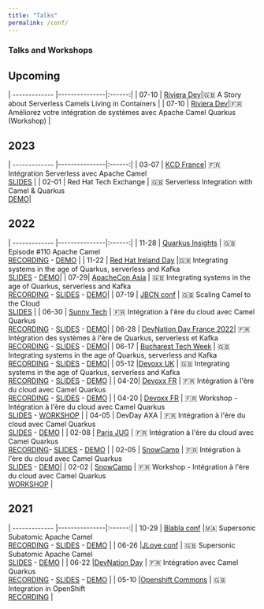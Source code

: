 ```yaml
---
title: "Talks"
permalink: /conf/
---
```

<style>
  table {
    width: 100%;
    border-collapse: collapse;
    border: none;
  }
  td:nth-child(1) {
    width: 10%;
  }
  td:nth-child(2) {
    width: 30%;
  }
  td:nth-child(3) {
    width: 60%;
  }
  td {
    padding: 5px;
    text-align: left;
  }
</style>

### Talks and Workshops

## Upcoming

| ------------- |---------------|:------:|
| 07-10 | [Riviera Dev](https://rivieradev.fr/)|🇬🇧 A Story about Serverless Camels Living in Containers  |
| 07-10 | [Riviera Dev](https://rivieradev.fr/)|🇫🇷 Améliorez votre intégration de systèmes avec Apache Camel Quarkus (Workshop)  | 

## 2023

| ------------- |---------------|:------:|
| 03-07  | [KCD France](https://www.kcdfrance.fr/)| 🇫🇷 Intégration Serverless avec Apache Camel <br> [SLIDES](https://github.com/zbendhiba/zbendhiba.github.io/tree/main/assets/confs/2023/20230307-CamelServerless.pdf) | 
| 02-01 | Red Hat Tech Exchange | 🇬🇧 Serverless Integration  with Camel & Quarkus <br>[DEMO](https://github.com/zbendhiba/telegram-kafka/tree/20200201-rhte)|

## 2022

| ------------- |---------------|:------:|
| 11-28  | [Quarkus Insights](https://quarkus.io/insights/) | 🇬🇧 Episode #110 Apache Camel <br>[RECORDING](https://camel.apache.org/blog/2022/12/quarkus-insights/) - [DEMO](https://github.com/zbendhiba/telegram-kafka/tree/221128-quarkus-insights) | 
| 11-22 | [Red Hat Ireland Day](https://www.redhat.com/en/events/red-hat-day-ireland-2022) |🇬🇧 Integrating systems in the age of Quarkus, serverless and Kafka <br>[SLIDES](https://github.com/zbendhiba/zbendhiba.github.io/tree/main/assets/confs/2022/221122-RH-ireland-day.pdf) - [DEMO](https://github.com/zbendhiba/telegram-kafka/tree/221122-rh-ireland-day)|
| 07-29| [ApacheCon Asia](https://apachecon.com/acasia2022/index.html) | 🇬🇧 Integrating systems in the age of Quarkus, serverless and Kafka<br> [RECORDING](https://youtu.be/Owl9bOhPx8o) - [SLIDES](https://github.com/zbendhiba/zbendhiba.github.io/tree/main/assets/confs/2022/20220729-apacheCon.pdf) - [DEMO](https://github.com/zbendhiba/telegram-kafka/tree/220729-apache-con)| 
|  07-19    |  [JBCN conf](https://www.jbcnconf.com/2022/) |  🇬🇧 Scaling Camel to the Cloud<br>[SLIDES](https://github.com/zbendhiba/zbendhiba.github.io/tree/main/assets/confs/2022/220719-jbcn.pdf) | 
| 06-30 | [Sunny Tech](https://sunny-tech.io/) | 🇫🇷 Intégration à l'ère du cloud avec Camel Quarkus<br>[RECORDING](https://youtu.be/PN8L5TVtbDQ) - [SLIDES](https://github.com/zbendhiba/zbendhiba.github.io/tree/main/assets/confs/2022/220630-sunnytech.pdf) - [DEMO](https://github.com/zbendhiba/telegram-kafka/tree/220630-sunny-tech)| 
| 06-28 | [DevNation Day France 2022](https://hopin.com/events/devnation-day-france-2022#schedule)| 🇫🇷 Intégration des systèmes à l'ère de Quarkus, serverless et Kafka <br> [RECORDING](https://youtu.be/mBG3n8feeyg) - [SLIDES](https://github.com/zbendhiba/zbendhiba.github.io/tree/main/assets/confs/2022/220628-devnationDay.pdf) - [DEMO](https://github.com/zbendhiba/telegram-kafka/tree/220628-devnation-day)| 
| 06-17  | [Bucharest Tech Week](https://www.techweek.ro/java-summit) | 🇬🇧 Integrating systems in the age of Quarkus, serverless and Kafka<br>[RECORDING](https://youtu.be/9bgFJwC-cSE) -  [SLIDES](https://github.com/zbendhiba/zbendhiba.github.io/tree/main/assets/confs/2022/220617-bucharest-java-ceq.pdf) - [DEMO](https://github.com/zbendhiba/telegram-kafka/tree/220617-bucarest-java-summit)|
| 05-12  |[Devoxx UK](https://www.devoxx.co.uk/) | 🇬🇧 Integrating systems in the age of Quarkus, serverless and Kafka<br> [RECORDING](https://youtu.be/wa5wRfHiCCg) - [SLIDES](https://peter.palaga.org/presentations/220511-devoxx-uk-camel/index.html) - [DEMO](https://github.com/zbendhiba/telegram-kafka/tree/devoxx-uk-2022) |
| 04-20| [Devoxx FR](https://www.devoxx.fr/) | 🇫🇷 Intégration à l'ère du cloud avec Camel Quarkus<br>[RECORDING](https://youtu.be/EQH-lNUb2VY) - [SLIDES](https://github.com/zbendhiba/zbendhiba.github.io/tree/main/assets/confs/2022/Devoxx_FR_2022_CEQ_talk.pdf) - [DEMO](https://github.com/zbendhiba/telegram-kafka/tree/devoxx-fr-2022) |
| 04-20  | [Devoxx FR](https://www.devoxx.fr/) | 🇫🇷 Workshop - Intégration à l'ère du cloud avec Camel Quarkus<br>[SLIDES](https://github.com/zbendhiba/zbendhiba.github.io/tree/main/assets/confs/2022/Devoxx_FR_2022_CEQ_Workshop.pdf) - [WORKSHOP](https://github.com/aldettinger/camel-quarkus-workshop) | 
| 04-05 | DevDay AXA   | 🇫🇷 Intégration à l'ère du cloud avec Camel Quarkus<br>[SLIDES](https://github.com/zbendhiba/conference-talks/blob/main/2022/CEQ-DevDay-20220405.pdf) - [DEMO](https://github.com/zbendhiba/telegram-kafka/tree/axa-final) | 
| 02-08  | [Paris JUG](https://www.parisjug.org) | 🇫🇷 Intégration à l'ère du cloud avec Camel Quarkus<br>[RECORDING](https://youtu.be/LAFUKrSSa9A)- [SLIDES](https://github.com/zbendhiba/conference-talks/blob/main/2022/cq-ParisJug20220208.pdf) - [DEMO](https://github.com/zbendhiba/telegram-kafka/tree/parisjug2022) |
| 02-05 | [SnowCamp](https://snowcamp.io/) | 🇫🇷 Intégration à l'ère du cloud avec Camel Quarkus<br>[SLIDES](https://github.com/zbendhiba/conference-talks/blob/main/2022/cq-snowcamp2022.pdf) - [DEMO](https://github.com/zbendhiba/telegram-kafka/tree/snowcamp)| 
| 02-02 | [SnowCamp](https://snowcamp.io/) | 🇫🇷 Workshop - Intégration à l'ère du cloud avec Camel Quarkus<br>[WORKSHOP](https://github.com/aldettinger/camel-quarkus-workshop) |

## 2021

| ------------- |---------------|:------:|
| 10-29  | [Blabla conf](https://www.blablaconf.com/) |🇲🇦 Supersonic Subatomic Apache Camel<br>[RECORDING](https://youtu.be/BknWFNCCzEM) - [SLIDES](https://github.com/zbendhiba/conference-talks/blob/main/2021/CQ-Blablaconf-20211029.pdf) - [DEMO](https://github.com/zbendhiba/telegram-kafka) |
| 06-26 |[JLove conf](https://jlove.konfy.care/) | 🇬🇧 Supersonic Subatomic Apache Camel<br>[SLIDES](https://github.com/zbendhiba/conference-talks/blob/main/2021/cq-jLove2021.pdf) - [DEMO](https://github.com/zbendhiba/telegram-kafka)  | 
| 06-22 |[DevNation Day](https://developers.redhat.com/devnation/devnationday-france) | 🇫🇷 Intégration avec Camel Quarkus<br>[RECORDING](https://youtu.be/Odalny4clS8) - [SLIDES](https://developers.redhat.com/sites/default/files/2021-07/Integration-camel-quarkus.pdf) - [DEMO](https://github.com/zbendhiba/camel-quarkus-devNation)  | 
| 05-10 |[Openshift Commons](https://commons.openshift.org/) | 🇬🇧 Integration in OpenShift<br>[RECORDING](https://youtu.be/5dDsVmS9HKk) |

